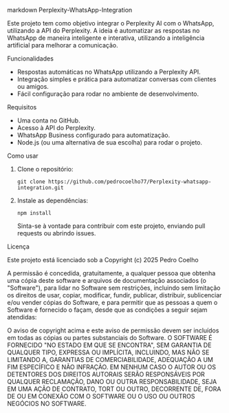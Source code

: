markdown
Perplexity-WhatsApp-Integration

Este projeto tem como objetivo integrar o Perplexity AI com o WhatsApp, utilizando a API do Perplexity. A ideia é automatizar as respostas no WhatsApp de maneira inteligente e interativa, utilizando a inteligência artificial para melhorar a comunicação.

Funcionalidades

- Respostas automáticas no WhatsApp utilizando a Perplexity API.
- Integração simples e prática para automatizar conversas com clientes ou amigos.
- Fácil configuração para rodar no ambiente de desenvolvimento.

Requisitos

- Uma conta no GitHub.
- Acesso à API do Perplexity.
- WhatsApp Business configurado para automatização.
- Node.js (ou uma alternativa de sua escolha) para rodar o projeto.

Como usar

1. Clone o repositório:
   ```
   git clone https://github.com/pedrocoelho77/Perplexity-whatsapp-integration.git
   ```

2. Instale as dependências:
   ```
   npm install
   ```

   Sinta-se à vontade para contribuir com este projeto, enviando pull requests ou abrindo issues.

Licença

Este projeto está licenciado sob a Copyright (c) 2025 Pedro Coelho

A permissão é concedida, gratuitamente, a qualquer pessoa que obtenha uma cópia deste software e arquivos de documentação associados (o "Software"), para lidar no Software sem restrições, incluindo sem limitação os direitos de usar, copiar, modificar, fundir, publicar, distribuir, sublicenciar e/ou vender cópias do Software, e para permitir que as pessoas a quem o Software é fornecido o façam, desde que as condições a seguir sejam atendidas:

O aviso de copyright acima e este aviso de permissão devem ser incluídos em todas as cópias ou partes substanciais do Software.
O SOFTWARE É FORNECIDO "NO ESTADO EM QUE SE ENCONTRA", SEM GARANTIA DE QUALQUER TIPO, EXPRESSA OU IMPLÍCITA, INCLUINDO, MAS NÃO SE LIMITANDO A, GARANTIAS DE COMERCIABILIDADE, ADEQUAÇÃO A UM FIM ESPECÍFICO E NÃO INFRAÇÃO. EM NENHUM CASO O AUTOR OU OS DETENTORES DOS DIREITOS AUTORAIS SERÃO RESPONSÁVEIS POR QUALQUER RECLAMAÇÃO, DANO OU OUTRA RESPONSABILIDADE, SEJA EM UMA AÇÃO DE CONTRATO, TORT OU OUTRO, DECORRENTE DE, FORA DE OU EM CONEXÃO COM O SOFTWARE OU O USO OU OUTROS NEGÓCIOS NO SOFTWARE.
